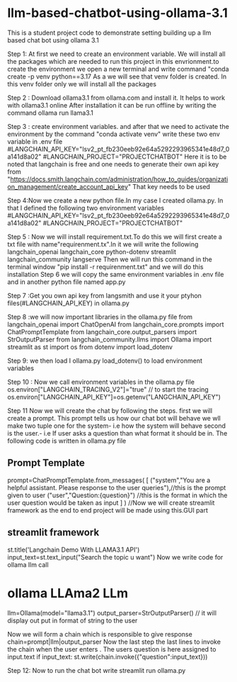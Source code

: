 # llm-based-chatbot-using-ollama-3.1
This is a student project code  to demonstrate setting building up a llm based chat bot using ollama 3.1

Step 1: At first we need to create an environment variable. We will install all the packages which are needed to run this project in this envrionment.to create the environment we open a new terminal and write command 
"conda create -p venv python==3.17
As a we will see that venv folder is created. In this venv folder only we will install all the packages

 Step 2 : Download ollama3.1 from ollama.com and install it. It helps to work with ollama3.1 online
After installation it can be run offline 
by writing the command
ollama run llama3.1

Step 3 : create environment variables. and after that we need to activate the environment by the command
"conda activate venv"
write these two env variable in .env file
#LANGCHAIN_API_KEY="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"
#LANGCHAIN_PROJECT="PROJECTCHATBOT"
 Here it is to be noted that langchain is free and one needs to generate their own api key from 
"https://docs.smith.langchain.com/administration/how_to_guides/organization_management/create_account_api_key"
That key needs to be used

Step 4:Now we create a new python file.In my case I created ollama.py. In that I defined the following two environment variables
#LANGCHAIN_API_KEY="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"
#LANGCHAIN_PROJECT="PROJECTCHATBOT"

Step 5 : Now we will install requirement.txt.To do this we will first create a txt file with name"requirenment.tx".In it we will write the following
langchain_openai 
langchain_core
python-dotenv
streamlit
langchain_community
langserve
 Then we will run this command in the terminal window
	"pip install -r requirenment.txt"
 and we will do this installation
Step 6 we will copy the same environment variables in .env file and in another python file named app.py

Step 7 :Get you own api key from langsmith and use it your ptyhon files(#LANGCHAIN_API_KEY) in ollama.py

Step 8 :we will now important libraries in the ollama.py file
from langchain_openai import ChatOpenAI
from langchain_core.prompts import ChatPromptTemplate
from langchain_core.output_parsers import StrOutputParser
from langchain_community.llms import Ollama
import streamlit as st
import os
from dotenv import load_dotenv

Step 9: we then load I ollama.py
load_dotenv() 
to load environment variables

Step 10 : Now we call environment variables in the ollama.py file
os.environ["LANGCHAIN_TRACING_V2"]="true" // to start the tracing
os.environ["LANGCHAIN_API_KEY"]=os.getenv("LANGCHAIN_API_KEY")

Step 11 Now we will create the chat by following the steps.
first we will create a prompt. This prompt tells us how our chat bot will behave
we wll make two tuple
one for the system- i.e how the system will behave
second is the user.- i.e If user asks a question than what format it should be in. The following code is written in ollama.py file

## Prompt Template

prompt=ChatPromptTemplate.from_messages(
    [
        ("system","You are a helpful assistant. Please response to the user queries"),//this is the prompt  given to user
        ("user","Question:{question}") //this is the format in which the user question would be taken as input 
    ]
)
//Now we will create streamlit framework as the end to end project will be made using this.GUI part

## streamlit framework

st.title('Langchain Demo With LLAMA3.1 API')
input_text=st.text_input("Search the topic u want")
Now we write code for ollama llm call
# ollama LLAma2 LLm 
llm=Ollama(model="llama3.1")
output_parser=StrOutputParser() // it will display out put in format of string to the user


Now we will form a chain which is responsible to give response
chain=prompt|llm|output_parser
 Now the last step 
the last lines to invoke the chain when the user enters . The users question is here assigned to input.text
if input_text:
    st.write(chain.invoke({"question":input_text}))

Step 12: Now to run the chat bot write
streamlit run ollama.py
